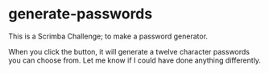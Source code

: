 # generate-passwords
This is a Scrimba Challenge; to make a password generator.

When you click the button, it will generate a twelve character passwords you can choose from. Let me know if I could have done anything differently.
